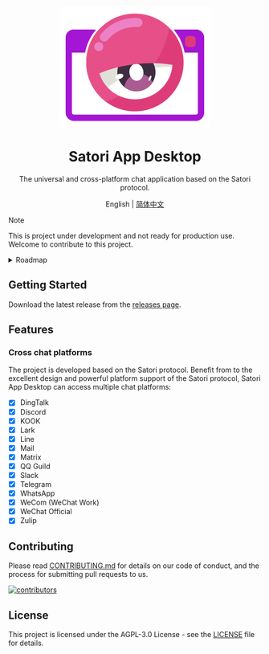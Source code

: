 <div align="center">

[![Satori App for Desktop](./sad-logo.png)](https://github.com/Lipraty/satori-desktop)

# Satori App Desktop

The universal and cross-platform chat application based on the Satori protocol.

English | [简体中文](./README_CN.md)

</div>

> [!NOTE]
> This is project under development and not ready for production use. Welcome to contribute to this project.

<details>

<summary>Roadmap</summary>

## Roadmap

### Desktop App

- Roadmap: [click here](https://github.com/users/Lipraty/projects/1)
- Todo list: [click here](https://github.com/users/Lipraty/projects/2)

### Satori App Server(SAS)

- Roadmap: TODO
- Todo list: TODO
- Documentation: TODO

### UI Design

- [JSDesign](https://js.design/f/YcrbVO?p=jl2EY3zpvG&mode=design)

## Technologies

- [Cordis](https://github.com/cordiverse/cordis): Meta-Framework for Modern Applications.
- [Satori](https://github.com/satorijs/satori): THe universal messager protocol.
- [Electron](https://www.electronjs.org/): Open-source framework developed and maintained by GitHub.

</details>

## Getting Started

Download the latest release from the [releases page]().

## Features

### Cross chat platforms

The project is developed based on the Satori protocol. Benefit from to the excellent design and powerful platform support of the Satori protocol, Satori App Desktop can access multiple chat platforms:

- [x] DingTalk
- [x] Discord
- [x] KOOK
- [x] Lark
- [x] Line
- [x] Mail
- [x] Matrix
- [x] QQ Guild
- [x] Slack
- [x] Telegram
- [x] WhatsApp
- [x] WeCom (WeChat Work)
- [x] WeChat Official
- [x] Zulip

## Contributing

Please read [CONTRIBUTING.md](CONTRIBUTING.md) for details on our code of conduct, and the process for submitting pull requests to us.

[![contributors](https://contrib.rocks/image?repo=Lipraty/satori-desktop)](https://github.com/Lipraty/satori-desktop/graphs/contributors)

## License

This project is licensed under the AGPL-3.0 License - see the [LICENSE](LICENSE) file for details.
